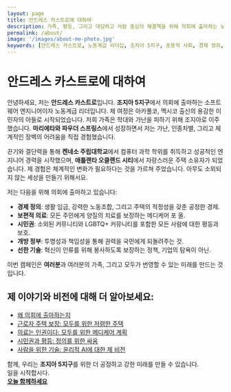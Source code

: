 ```yaml
---
layout: page
title: 안드레스 카스트로에 대하여
description: 가족, 평등, 그리고 대담하고 사람 중심의 해결책을 위해 의회에 출마하는 노동계급 리더이자 소프트웨어 엔지니어 안드레스 카스트로를 만나보세요.
permalink: /about/
image: '/images/about-me-photo.jpg'
keywords: [안드레스 카스트로, 노동계급 리더십, 조지아 5지구, 포용적 사회, 경제 정의, 선한 기술, 저렴한 주택, 보편적 의료]
---
```


# 안드레스 카스트로에 대하여

안녕하세요, 저는 **안드레스 카스트로**입니다. **조지아 5지구**에서 의회에 출마하는 소프트웨어 엔지니어이자 노동계급 리더입니다. 제 여정은 아카풀코, 멕시코 출신의 용감한 이민자의 아들로 시작되었습니다. 저희 가족은 학대와 가난을 피하기 위해 조지아로 이주했습니다. **마리에타와 파우더 스프링스**에서 성장하면서 저는 가난, 인종차별, 그리고 체계적인 장벽의 어려움을 직접 경험했습니다.

끈기와 결단력을 통해 **켄네소 주립대학교**에서 컴퓨터 과학 학위를 취득하고 성공적인 엔지니어 경력을 시작했으며, **애틀랜타 오클랜드 시티**에서 자랑스러운 주택 소유자가 되었습니다. 제 경험은 체계적인 변화가 필요하다는 것을 가르쳐 주었습니다. 아무도 소외되지 않는 세상을 만들기 위해서요.

저는 다음을 위해 의회에 출마하고 있습니다:  
- **경제 정의**: 생활 임금, 강력한 노동조합, 그리고 주택의 적정성을 갖춘 공정한 경제.  
- **보편적 의료**: 모든 주민에게 양질의 치료를 보장하는 메디케어 포 올.  
- **시민권**: 소외된 커뮤니티와 LGBTQ+ 커뮤니티를 포함한 모든 사람에 대한 평등과 보호.  
- **개방 정부**: 투명성과 책임성을 통해 권력을 국민에게 되돌려주는 것.  
- **선한 기술**: 혁신이 인류를 위해 봉사하도록 보장하는 정책, 기업의 탐욕이 아닌.  

이번 캠페인은 **여러분**과 여러분의 가족, 그리고 모두가 번영할 수 있는 미래를 만드는 것입니다.

## 제 이야기와 비전에 대해 더 알아보세요:
- [왜 의회에 출마하는지](/blog/leadership-grounded-in-experience-why-im-running-for-congress-district05-unions-voterrights-grassroots-progressive-workingclass-atlanta-politics-castro-gapol/)
- [근로자 주택 보장: 모두를 위한 저렴한 주택](/project/housing-community/)
- [의료는 인권이다: 모두를 위한 메디케어 계획](/project/healthcare/)
- [시민권과 평등: 정의를 위한 싸움](/project/civil-rights-equality)
- [사람을 위한 기술: 윤리적 AI에 대한 제 비전](/project/ai/)

함께, 우리는 **조지아 5지구**를 위한 더 공정하고 강한 미래를 만들 수 있습니다.  
일을 시작합시다.  
**[오늘 함께하세요](https://actionnetwork.org/forms/subscribe-form)**